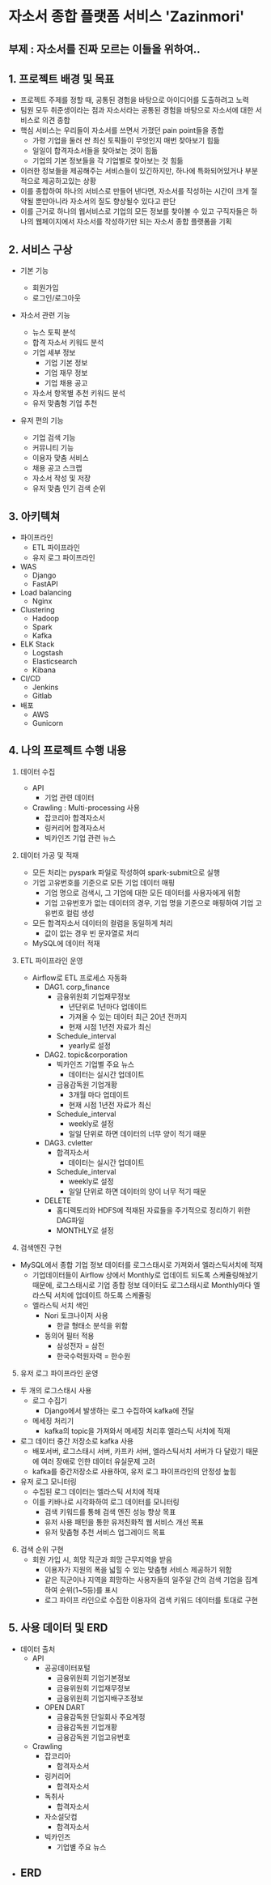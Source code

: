 # 자소서 종합 플랫폼 서비스 'Zazinmori'
## 부제 : 자소서를 진짜 모르는 이들을 위하여..

## 1. 프로젝트 배경 및 목표
- 프로젝트 주제를 정할 때, 공통된 경험을 바탕으로 아이디어를 도출하려고 노력
- 팀원 모두 취준생이라는 점과 자소서라는 공통된 경험을 바탕으로 자소서에 대한 서비스로 의견 종합
- 핵심 서비스는 우리들이 자소서를 쓰면서 가졌던 pain point들을 종합
  - 가령 기업을 둘러 싼 최신 토픽들이 무엇인지 매번 찾아보기 힘듦 
  - 일일이 합격자소서들을 찾아보는 것이 힘듦
  - 기업의 기본 정보들을 각 기업별로 찾아보는 것 힘듦
- 이러한 정보들을 제공해주는 서비스들이 있긴하지만, 하나에 특화되어있거나 부분적으로 제공하고있는 상황
- 이를 종합하여 하나의 서비스로 만들어 낸다면, 자소서를 작성하는 시간이 크게 절약될 뿐만아니라 자소서의 질도 향상될수 있다고 판단
- 이를 근거로 하나의 웹서비스로 기업의 모든 정보를 찾아볼 수 있고 구직자들은 하나의 웹페이지에서 자소서를 작성하기만 되는 자소서 종합 플랫폼을 기획

## 2. 서비스 구상
- 기본 기능
  - 회원가입
  - 로그인/로그아웃

- 자소서 관련 기능
  - 뉴스 토픽 분석
  - 합격 자소서 키워드 분석
  - 기업 세부 정보
    - 기업 기본 정보
    - 기업 재무 정보
    - 기업 채용 공고
  - 자소서 항목별 추천 키워드 분석
  - 유저 맞춤형 기업 추천

- 유저 편의 기능
  - 기업 검색 기능
  - 커뮤니티 기능
  - 이용자 맞춤 서비스
  - 채용 공고 스크랩
  - 자소서 작성 및 저장
  - 유저 맞춤 인기 검색 순위

## 3. 아키텍쳐
- 파이프라인
  - ETL 파이프라인
  - 유저 로그 파이프라인
- WAS
  - Django
  - FastAPI
- Load balancing
  - Nginx
- Clustering
  - Hadoop
  - Spark
  - Kafka 
- ELK Stack
  - Logstash
  - Elasticsearch
  - Kibana
- CI/CD
  - Jenkins
  - Gitlab
- 배포
  - AWS
  - Gunicorn

## 4. 나의 프로젝트 수행 내용
1. 데이터 수집
   - API
     - 기업 관련 데이터
   - Crawling : Multi-processing 사용
     - 잡코리아 합격자소서
     - 링커리어 합격자소서
     - 빅카인즈 기업 관련 뉴스

2. 데이터 가공 및 적재
   - 모든 처리는 pyspark 파일로 작성하여 spark-submit으로 실행
   - 기업 고유번호를 기준으로 모든 기업 데이터 매핑
     - 기업 명으로 검색시, 그 기업에 대한 모든 데이터를 사용자에게 위함
     - 기업 고유번호가 없는 데이터의 경우, 기업 명을 기준으로 매핑하여 기업 고유번호 컬럼 생성
   - 모든 합격자소서 데이터의 컬럼을 동일하게 처리
     - 값이 없는 경우 빈 문자열로 처리
   - MySQL에 데이터 적재

3. ETL 파이프라인 운영
   - Airflow로 ETL 프로세스 자동화
     - DAG1. corp_finance
       - 금융위원회 기업재무정보
         - 년단위로 1년마다 업데이트
         - 가져올 수 있는 데이터 최근 20년 전까지
         - 현재 시점 1년전 자료가 최신
       - Schedule_interval
         - yearly로 설정
     - DAG2. topic&corporation
       - 빅카인즈 기업별 주요 뉴스
         - 데이터는 실시간 업데이트
       - 금융감독원 기업개황
         - 3개월 마다 업데이트
         - 현재 시점 1년전 자료가 최신
       - Schedule_interval
         - weekly로 설정
         - 일일 단위로 하면 데이터의 너무 양이 적기 때문
     - DAG3. cvletter
       - 합격자소서
         - 데이터는 실시간 업데이트
       - Schedule_interval
         - weekly로 설정
         - 일일 단위로 하면 데이터의 양이 너무 적기 때문
     - DELETE
       - 홈디렉토리와 HDFS에 적재된 자료들을 주기적으로 정리하기 위한 DAG파일
       - MONTHLY로 설정

4. 검색엔진 구현
  - MySQL에서 종합 기업 정보 데이터를 로그스태시로 가져와서 엘라스틱서치에 적재
    - 기업데이터들이 Airflow 상에서 Monthly로 업데이트 되도록 스케쥴링해놨기 때문에, 로그스태시로 기업 종합 정보 데이터도 로그스태시로 Monthly마다 엘라스틱 서치에 업데이트 하도록 스케쥴링
    - 엘라스틱 서치 색인
      - Nori 토크나이저 사용
        - 한글 형태소 분석을 위함
      - 동의어 필터 적용
        - 삼성전자 = 삼전
        - 한국수력원자력 = 한수원

5. 유저 로그 파이프라인 운영
  - 두 개의 로그스태시 사용
    - 로그 수집기
      - Django에서 발생하는 로그 수집하여 kafka에 전달
    - 메세징 처리기
      - kafka의 topic을 가져와서 메세징 처리후 엘라스틱 서치에 적재
  - 로그 데이터 중간 저장소로 kafka 사용
    - 배포서버, 로그스태시 서버, 카프카 서버, 엘라스틱서치 서버가 다 달랐기 때문에 여러 장애로 인한 데이터 유실문제 고려
    - kafka를 중간저장소로 사용하여, 유저 로그 파이프라인의 안정성 높힘
  - 유저 로그 모니터링
    - 수집된 로그 데이터는 엘라스틱 서치에 적재
    - 이를 키바나로 시각화하여 로그 데이터를 모니터링
      - 검색 키워드를 통해 검색 엔진 성능 향상 목표
      - 유저 사용 패턴을 통한 유저친화적 웹 서비스 개선 목표
      - 유저 맞춤형 추천 서비스 업그레이드 목표

6. 검색 순위 구현
   - 회원 가입 시, 희망 직군과 희망 근무지역을 받음
     - 이용자가 지원의 폭을 넓힐 수 있는 맞춤형 서비스 제공하기 위함
     - 같은 직군이나 지역을 희망하는 사용자들의 일주일 간의 검색 기업을 집계하여 순위(1~5등)를 표시
     - 로그 파이프 라인으로 수집한 이용자의 검색 키워드 데이터를 토대로 구현

## 5. 사용 데이터 및 ERD
- 데이터 출처
  - API
    - 공공데이터포털
      - 금융위원회 기업기본정보
      - 금융위원회 기업재무정보
      - 금융위원회 기업지배구조정보
    - OPEN DART
      - 금융감독원 단일회사 주요계정
      - 금융감독원 기업개황
      - 금융감독원 기업고유번호
  - Crawling
    - 잡코리아
      - 합격자소서
    - 링커리어
      - 합격자소서
    - 독취사
      - 합격자소서
    - 자소설닷컴
      - 합격자소서
    - 빅카인즈
      - 기업별 주요 뉴스
- ERD
  - 